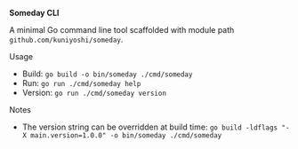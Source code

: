 **Someday CLI**

A minimal Go command line tool scaffolded with module path `github.com/kuniyoshi/someday`.

Usage
- Build: `go build -o bin/someday ./cmd/someday`
- Run: `go run ./cmd/someday help`
- Version: `go run ./cmd/someday version`

Notes
- The version string can be overridden at build time:
  `go build -ldflags "-X main.version=1.0.0" -o bin/someday ./cmd/someday`

